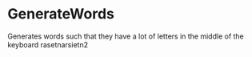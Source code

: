 # GenerateWords
Generates words such that they have a lot of letters in the middle of the keyboard
rasetnarsietn2
